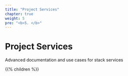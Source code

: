 ```yaml
---
title: "Project Services"
chapter: true
weight: 5
pre: "<b>5. </b>"
---
```


# Project Services

Advanced documentation and use cases for stack services

{{% children %}}
